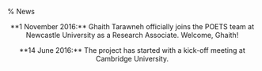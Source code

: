 % News

<center>
<p>**1 November 2016:** Ghaith Tarawneh officially joins the POETS team at
Newcastle University as a Research Associate. Welcome, Ghaith!</p>

<p>**14 June 2016:** The project has started with a kick-off meeting at Cambridge
University.</p>
</center>
